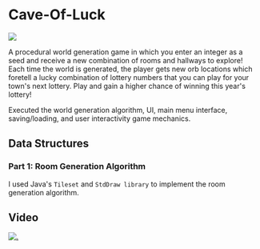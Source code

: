 # Cave-Of-Luck

![](https://github.com/angela-rodriguezz/Cave-Of-Luck/blob/main/game%20gif.gif)

A procedural world generation game in which you enter an integer as a seed and receive a new combination of rooms and hallways to explore! Each time the world is generated, the player gets new orb locations which foretell a lucky combination of lottery numbers that you can play for your town's next lottery. Play and gain a higher chance of winning this year's lottery!

Executed the world generation algorithm, UI, main menu interface, saving/loading, and user interactivity game mechanics.

## Data Structures

### Part 1: Room Generation Algorithm

I used Java's ``Tileset`` and ``StdDraw library`` to implement the room generation algorithm.

## Video
[![.](https://i.ytimg.com/an_webp/FtFxGPzvim0/mqdefault_6s.webp?du=3000&sqp=CIPGoqYG&rs=AOn4CLBDKnQzjD1ZekNFrO-BT8AuYcwTBA)](https://www.youtube.com/watch?v=FtFxGPzvim0
)
